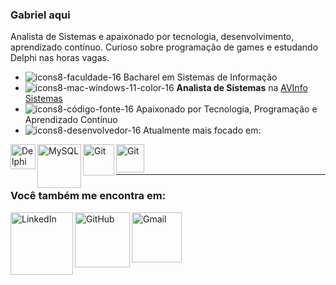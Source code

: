 ### Gabriel aqui
Analista de Sistemas e apaixonado por tecnologia, desenvolvimento, aprendizado contínuo. Curioso sobre programação de games e estudando Delphi nas horas vagas.

- ![icons8-faculdade-16](https://github.com/Galtar/galtar/assets/7355518/38f7d004-4e26-43f1-8992-06bc729b9ed3) Bacharel em Sistemas de Informação
- ![icons8-mac-windows-11-color-16](https://github.com/Galtar/galtar/assets/7355518/bef90c2b-e8de-40f0-9523-9d42cf59f592) **Analista de Sistemas** na [AVInfo Sistemas](https://www.avinfosistemas.com.br/)
- ![icons8-código-fonte-16](https://github.com/Galtar/galtar/assets/7355518/9ef5bd93-bad2-4c04-a38c-f15476edec8c) Apaixonado por Tecnologia, Programação e Aprendizado Contínuo
- ![icons8-desenvolvedor-16](https://github.com/Galtar/galtar/assets/7355518/dcd42889-07d4-4c2c-970c-8c581fc96810) Atualmente mais focado em:

[<img align="left" alt="Delphi" width="40px" src="https://github.com/Galtar/galtar/assets/7355518/e4d42b6a-3cdf-42e7-90c2-0c725b2c9422"/>](https://www.embarcadero.com)
[<img align="left" alt="MySQL" width="70px" src="https://github.com/Galtar/galtar/assets/7355518/c95a4b32-d337-4ad5-9701-2efeff2134b9"/>](https://www.mysql.com)
[<img align="left" alt="Git" width="50px" src="https://cdn.jsdelivr.net/gh/devicons/devicon/icons/git/git-original-wordmark.svg"/>](https://git-scm.com)
[<img align="left" alt="Git" width="45px" src="https://cdn.jsdelivr.net/gh/devicons/devicon/icons/github/github-original.svg"/>](https://github.com)<br><br>
__________________________________________________________________

### Você também me encontra em:
[<img align="left" alt="LinkedIn" width="100px" src="https://img.shields.io/badge/LinkedIn-0077B5?style=for-the-badge&logo=linkedin&logoColor=white"/>](https://www.linkedin.com/in/gabriel-carvalho-ferraz-0307a7174)
[<img align="left" alt="GitHub" width="88px" src="https://img.shields.io/badge/github-%23121011.svg?style=for-the-badge&logo=github&logoColor=white"/>](https://github.com/Galtar)
[<img align="left" alt="Gmail" width="80px" src="https://img.shields.io/badge/Gmail-D14836?style=for-the-badge&logo=gmail&logoColor=white"/>](mailto:gacaferraz@gmail.com)
